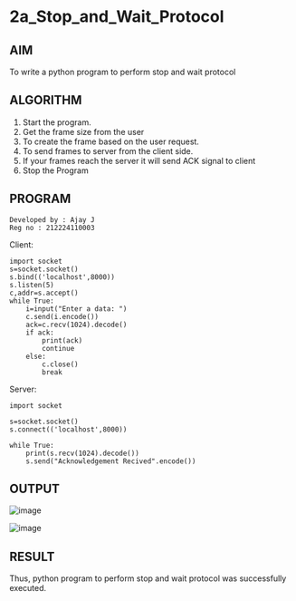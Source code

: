 # 2a_Stop_and_Wait_Protocol
## AIM 
To write a python program to perform stop and wait protocol
## ALGORITHM
1. Start the program.
2. Get the frame size from the user
3. To create the frame based on the user request.
4. To send frames to server from the client side.
5. If your frames reach the server it will send ACK signal to client
6. Stop the Program
## PROGRAM
```
Developed by : Ajay J
Reg no : 212224110003
```
Client:
```
import socket
s=socket.socket()
s.bind(('localhost',8000))
s.listen(5)
c,addr=s.accept()
while True:
    i=input("Enter a data: ")
    c.send(i.encode())
    ack=c.recv(1024).decode()
    if ack:
        print(ack)
        continue
    else:
        c.close()
        break
```
Server:
```
import socket

s=socket.socket()
s.connect(('localhost',8000))

while True:
    print(s.recv(1024).decode())
    s.send("Acknowledgement Recived".encode())
```

## OUTPUT
![image](https://github.com/user-attachments/assets/4a175438-f8d4-4099-b477-a8736d5428ea)

![image](https://github.com/user-attachments/assets/f15d413f-62fd-4bbd-adf1-8e9d6a8eda7e)


## RESULT
Thus, python program to perform stop and wait protocol was successfully executed.
